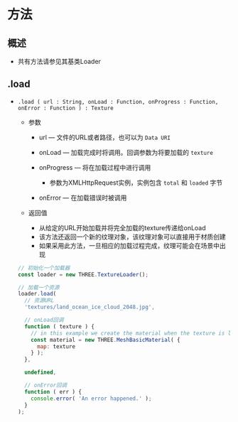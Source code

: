 # 方法

## 概述

+ 共有方法请参见其基类Loader

## .load

+ `.load ( url : String, onLoad : Function, onProgress : Function, onError : Function ) : Texture`

  + 参数

    + url — 文件的URL或者路径，也可以为 `Data URI`
    + onLoad — 加载完成时将调用。回调参数为将要加载的 `texture`
    + onProgress — 将在加载过程中进行调用

      + 参数为XMLHttpRequest实例，实例包含 `total` 和 `loaded` 字节

    + onError — 在加载错误时被调用

  + 返回值

    + 从给定的URL开始加载并将完全加载的texture传递给onLoad
    + 该方法还返回一个新的纹理对象，该纹理对象可以直接用于材质创建
    + 如果采用此方法，一旦相应的加载过程完成，纹理可能会在场景中出现

  ```js
  // 初始化一个加载器
  const loader = new THREE.TextureLoader();

  // 加载一个资源
  loader.load(
    // 资源URL
    'textures/land_ocean_ice_cloud_2048.jpg',

    // onLoad回调
    function ( texture ) {
      // in this example we create the material when the texture is loaded
      const material = new THREE.MeshBasicMaterial( {
        map: texture
      } );
    },

    undefined,

    // onError回调
    function ( err ) {
      console.error( 'An error happened.' );
    }
  );
  ```
